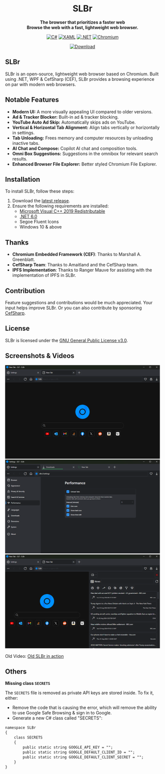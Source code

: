 <div align="center">
  
  # SLBr
  
  **The browser that prioritizes a faster web**<br/>
  **Browse the web with a fast, lightweight web browser.**

[![C#](https://img.shields.io/static/v1?style=for-the-badge&message=C%23&color=239120&logo=csharp&logoColor=239120&label=&labelColor=black)](https://github.com/SLT-World/SLBr)
[![XAML](https://img.shields.io/static/v1?style=for-the-badge&message=XAML&color=0C54C2&logo=XAML&logoColor=0C54C2&label=&labelColor=black)](https://github.com/SLT-World/SLBr)
[![.NET](https://img.shields.io/static/v1?style=for-the-badge&message=.NET&color=512BD4&logo=.NET&logoColor=512BD4&label=&labelColor=black)](https://github.com/SLT-World/SLBr)
[![Chromium](https://img.shields.io/static/v1?style=for-the-badge&message=Chromium&color=006CFF&logo=GoogleChrome&logoColor=006CFF&label=&labelColor=black)](https://github.com/SLT-World/SLBr)<br/>

[![Download](https://img.shields.io/github/downloads/SLT-World/SLBr/total.svg?style=for-the-badge&message=C%23&color=0063FF&label=Downloads&labelColor=0092FF)](https://github.com/SLT-World/SLBr/releases/latest)

</div>

## SLBr
SLBr is an open-source, lightweight web browser based on Chromium. Built using .NET, WPF & CefSharp (CEF), SLBr provides a browsing experience on par with modern web browsers.

## Notable Features
- **Modern UI:** A more visually appealing UI compared to older versions.
- **Ad & Tracker Blocker:** Built-in ad & tracker blocking.
- **YouTube Auto Ad Skip:** Automatically skips ads on YouTube.
- **Vertical & Horizontal Tab Alignment:** Align tabs vertically or horizontally in settings.
- **Tab Unloading:** Frees memory and computer resources by unloading inactive tabs.
- **AI Chat and Compose:** Copilot AI chat and composition tools.
- **Omni Box Suggestions:** Suggestions in the omnibox for relevant search results.
- **Enhanced Browser File Explorer:** Better styled Chromium File Explorer.

## Installation
To install SLBr, follow these steps:
1. Download the [latest release](https://github.com/SLT-World/SLBr/releases/latest).
2. Ensure the following requirements are installed:
    - [Microsoft Visual C++ 2019 Redistributable](https://learn.microsoft.com/en-US/cpp/windows/latest-supported-vc-redist?view=msvc-170)
    - [.NET 6.0](https://dotnet.microsoft.com/en-us/download/dotnet/6.0)
    - Segoe Fluent Icons
    - Windows 10 & above
## Thanks

- **Chromium Embedded Framework (CEF)**: Thanks to Marshall A. Greenblatt.
- **CefSharp Team**: Thanks to Amaitland and the CefSharp team.
- **IPFS Implementation**: Thanks to Ranger Mauve for assisting with the implementation of IPFS in SLBr.

## Contribution
Feature suggestions and contributions would be much appreciated. Your input helps improve SLBr.
Or you can also contribute by sponsoring [CefSharp](https://github.com/sponsors/amaitland).

## License
SLBr is licensed under the [GNU General Public License v3.0](https://github.com/SLT-World/SLBr/blob/main/LICENSE).

## Screenshots & Videos

![Browser](https://raw.githubusercontent.com/SLT-World/SLBr/main/SLBr/Resources/SLBr%20Browser.png)
![Performance Settings](https://raw.githubusercontent.com/SLT-World/SLBr/main/SLBr/Resources/Performance.png)
![News Feed](https://raw.githubusercontent.com/SLT-World/SLBr/main/SLBr/Resources/News%20Feed.png)


Old Video: [Old SLBr in action](https://youtu.be/PtmDRjgwmHI)

## Others
**Missing class `SECRETS`**

The `SECRETS` file is removed as private API keys are stored inside. To fix it, either:
- Remove the code that is causing the error, which will remove the ability to use Google Safe Browsing & sign in to Google.
- Generate a new C# class called "SECRETS":
```
namespace SLBr
{
    class SECRETS
    {
        public static string GOOGLE_API_KEY = "";
        public static string GOOGLE_DEFAULT_CLIENT_ID = "";
        public static string GOOGLE_DEFAULT_CLIENT_SECRET = "";
    }
}
```
